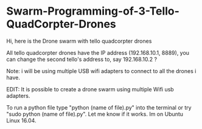 # Swarm-Programming-of-3-Tello-QuadCorpter-Drones

Hi, here is the Drone swarm with tello quadcorpter drones

All tello quadcorpter drones have the IP address (192.168.10.1, 8889), you can change the second tello's address to, say 192.168.10.2 ?

Note: i will be using multiple USB wifi adapters to connect to all the drones i have.

EDIT: It is possible to create a drone swarm using multiple Wifi usb adapters. 

To run a python file type "python (name of file).py" into the terminal or try "sudo python (name of file).py". Let me know if it works. Im on Ubuntu Linux 16.04.
